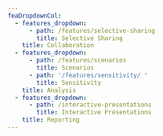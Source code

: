 ```yaml
---
feaDropdownCol:
  - features_dropdown:
      - path: /features/selective-sharing
        title: Selective Sharing
    title: Collaboration
  - features_dropdown:
      - path: /features/scenarios
        title: Scenarios
      - path: '/features/sensitivity/ '
        title: Sensitivity
    title: Analysis
  - features_dropdown:
      - path: /interactive-presentations
        title: Interactive Presentations
    title: Reporting
---
```


